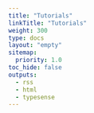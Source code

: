 ```yaml
---
title: "Tutorials"
linkTitle: "Tutorials"
weight: 300
type: docs
layout: "empty"
sitemap:
  priority: 1.0
toc_hide: false
outputs:
  - rss
  - html
  - typesense
---
```


